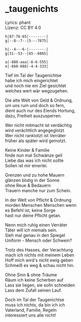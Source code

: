 # _taugenichts

Lyrics: phant  
Lizenz: CC BY 4.0

```
h|87-76-65|--------|
g|--8--7--|5---7875|

h|--4---6-|--------|
g|31--53--|65--6865|

a|-888-aaa|-6-6-555|
e|-668-888|-4-4-333|
```

Tief im Tal der Taugenichtse  
habe ich mich eingerichtet  
und noch nie ein Ziel gesichtet  
welches wert wär wegzugehen.

Die alte Welt von Geld & Ordnung,  
um uns rum und doch so fern,  
dient auch nur des Elends Hortung,  
dazu, Freiheit auszusperren.

Wer nicht mitmacht ist verdächtig  
wird verächtlich angegeglotzt  
Wer nicht ranklotzt ist Verräter  
früher als später wird gemotzt.

Keine Kinder & Familie  
finde nun mal Schwänze geil  
Liebe das was ich nicht sollte  
Sollen ist mir einerlei.

Grenzen und zu hohe Mauern  
glänzen blutig in der Sonne  
ohne Reue & Bedauern  
Trauern manche nur zum Schein.

In der Welt von Pflicht & Ordnung  
morden Menschen Menschen wenn  
es Befehl ist, keine Sorge  
hast nur deine Pflicht getan.

Nenn mich ruhig einen Verräter  
Täter will ich niemals sein.  
Sieh mal genau in den Spiegel  
Uniform - Mensch oder Schwein?

Trotz des Hasses, der Verachtung  
mach ich nichts mit meinem Leben  
Hoff mich wird's nicht ewig geben  
Schmeiß es weg & schau nicht hin.

Ohne Sinn & ohne Träume  
Räum ich keine Scherben auf  
Lass sie liegen, sie solln schneiden  
Lass dem Zufall seinen Lauf.

Doch im Tal der Taugenichtse  
muss ich nichts, da bin ich ich  
Vaterland, Familie, Regeln  
interessiert uns alle nicht!

